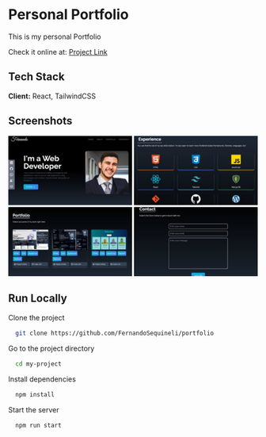 # Personal Portfolio

This is my personal Portfolio

Check it online at: [Project Link](https://fernandosequineli.github.io/portfolio/)

## Tech Stack

**Client:** React, TailwindCSS

## Screenshots

![App Screenshot](./src/assets/Portfolio%20-%20images.jpg)

## Run Locally

Clone the project

```bash
  git clone https://github.com/FernandoSequineli/portfolio
```

Go to the project directory

```bash
  cd my-project
```

Install dependencies

```bash
  npm install
```

Start the server

```bash
  npm run start
```
